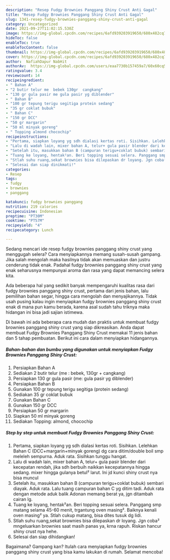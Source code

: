 ```yaml
---
description: "Resep Fudgy Brownies Panggang Shiny Crust Anti Gagal"
title: "Resep Fudgy Brownies Panggang Shiny Crust Anti Gagal"
slug: 1341-resep-fudgy-brownies-panggang-shiny-crust-anti-gagal
category: Uncategorized
date: 2021-09-27T11:02:15.530Z
image: https://img-global.cpcdn.com/recipes/6afd939203919650/680x482cq70/fudgy-brownies-panggang-shiny-crust-foto-resep-utama.jpg
hideToc: false
enableToc: true
enableTocContent: false
thumbnail: https://img-global.cpcdn.com/recipes/6afd939203919650/680x482cq70/fudgy-brownies-panggang-shiny-crust-foto-resep-utama.jpg
cover: https://img-global.cpcdn.com/recipes/6afd939203919650/680x482cq70/fudgy-brownies-panggang-shiny-crust-foto-resep-utama.jpg
author:  NafiahDapur NabHit
authorAv:  https://img-global.cpcdn.com/users/eaa7730b157459a7/60x60cq50/avatar.jpg
ratingvalue: 3.4
reviewcount: 14
recipeingredient:
- " Bahan A"
- "2 butir telur me  bebek 130gr  cangkang"
- "130 gr gula pasir me gula pasir yg diblender"
- " Bahan B"
- "100 gr tepung terigu segitiga protein sedang"
- "35 gr coklat bubuk"
- " Bahan C"
- "150 gr DCC"
- "50 gr margarin"
- "50 ml minyak goreng"
- " Topping almond chocochip"
recipeinstructions:
- "Pertama, siapkan loyang yg sdh dialasi kertas roti. Sisihkan. Lelehkan Bahan C (DCC+margarin+minyak goreng) dg cara ditim/double boil smp meleleh sempurna. Aduk rata. Sisihkan tunggu hangat."
- "Lalu di wadah lain, mixer bahan A, telur+ gula pasir blender dari kecepatan rendah, jika sdh berbuih naikkan kecepatannya hingga sedang. mixer hingga gulanya betul² larut. Ini jd kunci shiny crust nya bisa muncul"
- "Setelah itu, masukkan bahan B (campuran terigu+coklat bubuk) sembari diayak. Aduk rata. Lalu tuang campuran bahan C yg ditim tadi. Aduk rata dengan metode aduk balik Adonan memang berat ya, jgn ditambah cairan lg."
- "Tuang ke loyang, hentak²an. Beri topping sesuai selera. Panggang smp matang selama 45-60 menit, trgantung oven masing². Baiknya kenali oven masing² ya. Stlah cukup matang, bisa dites tusuk dg lidi."
- "Stlah suhu ruang,sekat brownies bisa dilepaskan dr loyang. Jgn coba² mngeluarkan brownies saat masih panas ya, krna rapuh. Riskan hancur shiny crust nya hehe."
- "Selesai dan siap dinikmati!"
categories:
- Resep
tags:
- fudgy
- brownies
- panggang

katakunci: fudgy brownies panggang 
nutrition: 219 calories
recipecuisine: Indonesian
preptime: "PT30M"
cooktime: "PT57M"
recipeyield: "4"
recipecategory: Lunch

---
```



Sedang mencari ide resep fudgy brownies panggang shiny crust yang menggugah selera? Cara menyiapkannya memang susah-susah gampang. Jika salah mengolah maka hasilnya tidak akan memuaskan dan justru cenderung tidak enak. Padahal fudgy brownies panggang shiny crust yang enak seharusnya mempunyai aroma dan rasa yang dapat memancing selera kita.


Ada beberapa hal yang sedikit banyak mempengaruhi kualitas rasa dari fudgy brownies panggang shiny crust, pertama dari jenis bahan, lalu pemilihan bahan segar, hingga cara mengolah dan menyajikannya. Tidak usah pusing kalau ingin menyiapkan fudgy brownies panggang shiny crust enak di mana pun kamu berada, karena asal sudah tahu triknya maka hidangan ini bisa jadi sajian istimewa.




Di bawah ini ada beberapa cara mudah dan praktis untuk membuat fudgy brownies panggang shiny crust yang siap dikreasikan. Anda dapat membuat Fudgy Brownies Panggang Shiny Crust memakai 11 jenis bahan dan 5 tahap pembuatan. Berikut ini cara dalam menyiapkan hidangannya.

<!--inarticleads1-->

##### Bahan-bahan dan bumbu yang digunakan untuk menyiapkan Fudgy Brownies Panggang Shiny Crust:

1. Persiapkan  Bahan A
1. Sediakan 2 butir telur (me : bebek, 130gr + cangkang)
1. Persiapkan 130 gr gula pasir (me: gula pasir yg diblender)
1. Persiapkan  Bahan B
1. Gunakan 100 gr tepung terigu segitiga (protein sedang)
1. Sediakan 35 gr coklat bubuk
1. Gunakan  Bahan C
1. Gunakan 150 gr DCC
1. Persiapkan 50 gr margarin
1. Siapkan 50 ml minyak goreng
1. Sediakan  Topping: almond, chocochip




<!--inarticleads2-->

##### Step by step untuk membuat Fudgy Brownies Panggang Shiny Crust:

1. Pertama, siapkan loyang yg sdh dialasi kertas roti. Sisihkan. Lelehkan Bahan C (DCC+margarin+minyak goreng) dg cara ditim/double boil smp meleleh sempurna. Aduk rata. Sisihkan tunggu hangat.
1. Lalu di wadah lain, mixer bahan A, telur+ gula pasir blender dari kecepatan rendah, jika sdh berbuih naikkan kecepatannya hingga sedang. mixer hingga gulanya betul² larut. Ini jd kunci shiny crust nya bisa muncul
1. Setelah itu, masukkan bahan B (campuran terigu+coklat bubuk) sembari diayak. Aduk rata. Lalu tuang campuran bahan C yg ditim tadi. Aduk rata dengan metode aduk balik Adonan memang berat ya, jgn ditambah cairan lg.
1. Tuang ke loyang, hentak²an. Beri topping sesuai selera. Panggang smp matang selama 45-60 menit, trgantung oven masing². Baiknya kenali oven masing² ya. Stlah cukup matang, bisa dites tusuk dg lidi.
1. Stlah suhu ruang,sekat brownies bisa dilepaskan dr loyang. Jgn coba² mngeluarkan brownies saat masih panas ya, krna rapuh. Riskan hancur shiny crust nya hehe.
1. Selesai dan siap dihidangkan!



Bagaimana? Gampang kan? Itulah cara menyiapkan fudgy brownies panggang shiny crust yang bisa kamu lakukan di rumah. Selamat mencoba!
